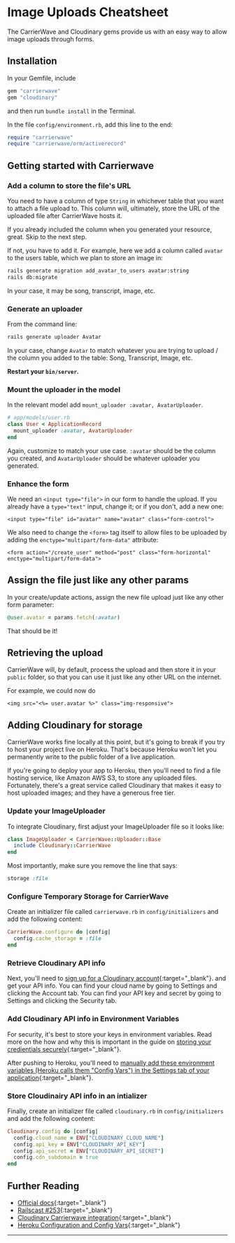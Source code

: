 # Image Uploads Cheatsheet

The CarrierWave and Cloudinary gems provide us with an easy way to allow image
uploads through forms.

## Installation

In your Gemfile, include

```ruby
gem "carrierwave"
gem "cloudinary"
```

and then run `bundle install` in the Terminal.

In the file `config/environment.rb`, add this line to the end:

```ruby
require "carrierwave"
require "carrierwave/orm/activerecord"
```

## Getting started with Carrierwave

### Add a column to store the file's URL

You need to have a column of type `String` in whichever table that you want to
attach a file upload to. This column will, ultimately, store the URL of the
uploaded file after CarrierWave hosts it.

If you already included the column when you generated your resource, great. Skip
to the next step.

If not, you have to add it. For example, here we add a column called `avatar` to
the users table, which we plan to store an image in:

```bash
rails generate migration add_avatar_to_users avatar:string
rails db:migrate
```

In your case, it may be song, transcript, image, etc.

### Generate an uploader

From the command line:

```bash
rails generate uploader Avatar
```

In your case, change `Avatar` to match whatever you are trying to upload / the
column you added to the table: Song, Transcript, Image, etc.

**Restart your `bin/server`.**

### Mount the uploader in the model

In the relevant model add `mount_uploader :avatar, AvatarUploader`.

```ruby
# app/models/user.rb
class User < ApplicationRecord
  mount_uploader :avatar, AvatarUploader
end
```

Again, customize to match your use case. `:avatar` should be the column you
created, and `AvatarUploader` should be whatever uploader you generated.

### Enhance the form

We need an `<input type="file">` in our form to handle the upload. If you
already have a `type="text"` input, change it; or if you don't, add a new one:

```erb
<input type="file" id="avatar" name="avatar" class="form-control">
```

We also need to change the `<form>` tag itself to allow files to be uploaded by
adding the `enctype="multipart/form-data"` attribute:

```erb
<form action="/create_user" method="post" class="form-horizontal" enctype="multipart/form-data">
```

## Assign the file just like any other params

In your create/update actions, assign the new file upload just like any other
form parameter:

```ruby
@user.avatar = params.fetch(:avatar)
```

That should be it!

## Retrieving the upload

CarrierWave will, by default, process the upload and then store it in your
`public` folder, so that you can use it just like any other URL on the internet.

For example, we could now do

```erb
<img src="<%= user.avatar %>" class="img-responsive">
```

## Adding Cloudinary for storage

CarrierWave works fine locally at this point, but it's going to break if you try
to host your project live on Heroku. That's because Heroku won't let you
permanently write to the public folder of a live application.

If you're going to deploy your app to Heroku, then you'll need to find a file
hosting service, like Amazon AWS S3, to store any uploaded files. Fortunately,
there's a great service called Cloudinary that makes it easy to host uploaded
images; and they have a generous free tier.

### Update your ImageUploader

To integrate Cloudinary, first adjust your ImageUploader file so it looks like:

```ruby
class ImageUploader < CarrierWave::Uploader::Base
  include Cloudinary::CarrierWave
end
```

Most importantly, make sure you remove the line that says:

```ruby
storage :file
```

### Configure Temporary Storage for CarrierWave

Create an initializer file called `carrierwave.rb` in `config/initializers` and add the following content:

```ruby
CarrierWave.configure do |config|
  config.cache_storage = :file
end
```

### Retrieve Cloudinary API info

Next, you'll need to [sign up for a Cloudinary
account](https://cloudinary.com/users/register/free){:target="_blank"}. and get
your API info. You can find your cloud name by going to Settings and clicking
the Account tab. You can find your API key and secret by going to Settings and
clicking the Security tab.

### Add Cloudinary API info in Environment Variables

For security, it's best to store your keys in environment variables. Read more
on the how and why this is important in the guide on [storing your credientials
securely](https://chapters.firstdraft.com/chapters/792){:target="_blank"}.

After pushing to Heroku, you'll need to [manually add these environment
variables (Heroku calls them "Config Vars") in the Settings tab of your
application](https://devcenter.heroku.com/articles/config-vars#using-the-heroku-dashboard){:target="_blank"}.

### Store Cloudinairy API info in an intializer

Finally, create an initializer file called `cloudinary.rb` in `config/initializers` and add the following content:

```ruby
Cloudinary.config do |config|
  config.cloud_name = ENV["CLOUDINARY_CLOUD_NAME"]
  config.api_key = ENV["CLOUDINARY_API_KEY"]
  config.api_secret = ENV["CLOUDINARY_API_SECRET"]
  config.cdn_subdomain = true
end
```

## Further Reading

- [Official docs](https://github.com/carrierwaveuploader/carrierwave){:target="_blank"}
- [Railscast #253](http://railscasts.com/episodes/253-carrierwave-file-uploads){:target="_blank"}
- [Cloudinary Carrierwave integration](https://cloudinary.com/documentation/rails_carrierwave){:target="_blank"}
- [Heroku Configuration and Config Vars](https://devcenter.heroku.com/articles/config-vars){:target="_blank"}

---
